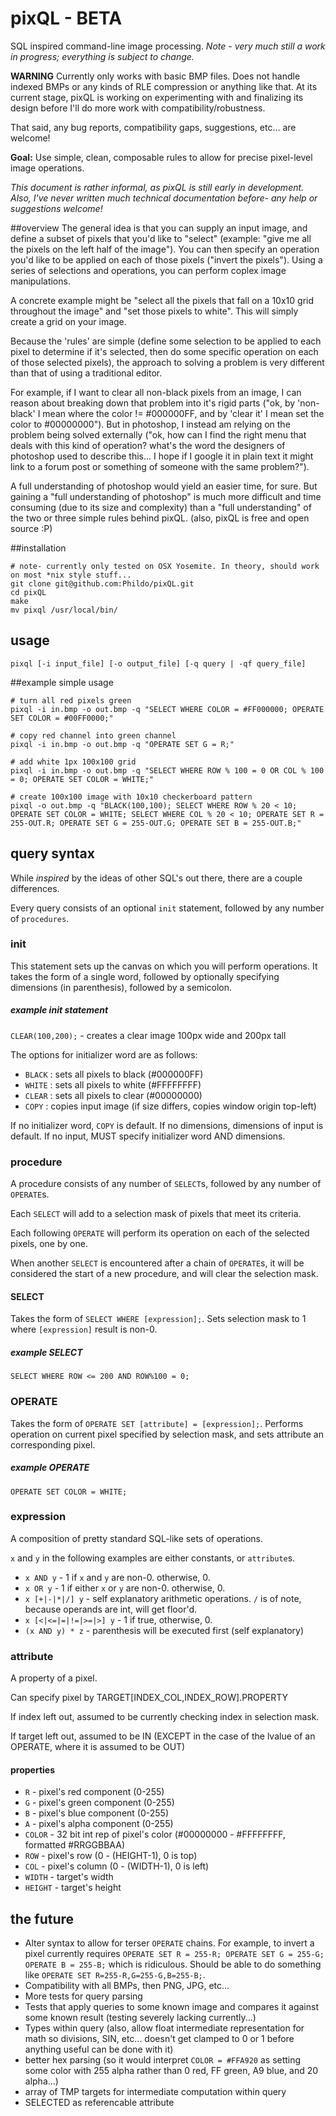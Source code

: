 # pixQL - BETA
SQL inspired command-line image processing. *Note - very much still a work in progress; everything is subject to change.*

**WARNING** Currently only works with basic BMP files. Does not handle indexed BMPs or any kinds of RLE compression or anything like that. At its current stage, pixQL is working on experimenting with and finalizing its design before I'll do more work with compatibility/robustness.

That said, any bug reports, compatibility gaps, suggestions, etc... are welcome!

**Goal:** Use simple, clean, composable rules to allow for precise pixel-level image operations.

*This document is rather informal, as pixQL is still early in development. Also, I've never written much technical documentation before- any help or suggestions welcome!*

##overview
The general idea is that you can supply an input image, and define a subset of pixels that you'd like to "select" (example: "give me all the pixels on the left half of the image"). You can then specify an operation you'd like to be applied on each of those pixels ("invert the pixels"). Using a series of selections and operations, you can perform coplex image manipulations.

A concrete example might be "select all the pixels that fall on a 10x10 grid throughout the image" and "set those pixels to white". This will simply create a grid on your image.

Because the 'rules' are simple (define some selection to be applied to each pixel to determine if it's selected, then do some specific operation on each of those selected pixels), the approach to solving a problem is very different than that of using a traditional editor.

For example, if I want to clear all non-black pixels from an image, I can reason about breaking down that problem into it's rigid parts ("ok, by 'non-black' I mean where the color != #000000FF, and by 'clear it' I mean set the color to #00000000"). But in photoshop, I instead am relying on the problem being solved externally ("ok, how can I find the right menu that deals with this kind of operation? what's the word the designers of photoshop used to describe this... I hope if I google it in plain text it might link to a forum post or something of someone with the same problem?").

A full understanding of photoshop would yield an easier time, for sure. But gaining a "full understanding of photoshop" is much more difficult and time consuming (due to its size and complexity) than a "full understanding" of the two or three simple rules behind pixQL. (also, pixQL is free and open source :P)

##installation
```
# note- currently only tested on OSX Yosemite. In theory, should work on most *nix style stuff...
git clone git@github.com:Phildo/pixQL.git
cd pixQL
make
mv pixql /usr/local/bin/
```

## usage
`pixql [-i input_file] [-o output_file] [-q query | -qf query_file]`

##example simple usage
```
# turn all red pixels green
pixql -i in.bmp -o out.bmp -q "SELECT WHERE COLOR = #FF000000; OPERATE SET COLOR = #00FF0000;"

# copy red channel into green channel
pixql -i in.bmp -o out.bmp -q "OPERATE SET G = R;"

# add white 1px 100x100 grid
pixql -i in.bmp -o out.bmp -q "SELECT WHERE ROW % 100 = 0 OR COL % 100 = 0; OPERATE SET COLOR = WHITE;"

# create 100x100 image with 10x10 checkerboard pattern
pixql -o out.bmp -q "BLACK(100,100); SELECT WHERE ROW % 20 < 10; OPERATE SET COLOR = WHITE; SELECT WHERE COL % 20 < 10; OPERATE SET R = 255-OUT.R; OPERATE SET G = 255-OUT.G; OPERATE SET B = 255-OUT.B;"
```

## query syntax
While *inspired* by the ideas of other SQL's out there, there are a couple differences.

Every query consists of an optional `init` statement, followed by any number of `procedures`.

### init
This statement sets up the canvas on which you will perform operations. It takes the form of a single word, followed by optionally specifying dimensions (in parenthesis), followed by a semicolon.

##### example init statement
`CLEAR(100,200);` - creates a clear image 100px wide and 200px tall

The options for initializer word are as follows:

- `BLACK` : sets all pixels to black (#000000FF)
- `WHITE` : sets all pixels to white (#FFFFFFFF)
- `CLEAR` : sets all pixels to clear (#00000000)
- `COPY`  : copies input image (if size differs, copies window origin top-left)

If no initializer word, `COPY` is default. If no dimensions, dimensions of input is default. If no input, MUST specify initializer word AND dimensions.

### procedure
A procedure consists of any number of `SELECT`s, followed by any number of `OPERATE`s.

Each `SELECT` will add to a selection mask of pixels that meet its criteria.

Each following `OPERATE` will perform its operation on each of the selected pixels, one by one.

When another `SELECT` is encountered after a chain of `OPERATE`s, it will be considered the start of a new procedure, and will clear the selection mask.

#### SELECT
Takes the form of `SELECT WHERE [expression];`. Sets selection mask to 1 where `[expression]` result is non-0.

##### example SELECT
```
SELECT WHERE ROW <= 200 AND ROW%100 = 0;
```

### OPERATE
Takes the form of `OPERATE SET [attribute] = [expression];`. Performs operation on current pixel specified by selection mask, and sets attribute an corresponding pixel.

##### example OPERATE
```
OPERATE SET COLOR = WHITE;
```

### expression
A composition of pretty standard SQL-like sets of operations.

`x` and `y` in the following examples are either constants, or `attribute`s.

- `x AND y` - 1 if `x` and `y` are non-0. otherwise, 0.
- `x OR y` - 1 if either `x` or `y` are non-0. otherwise, 0.
- `x [+|-|*|/] y` - self explanatory arithmetic operations. `/` is of note, because operands are int, will get floor'd.
- `x [<|<=|=|!=|>=|>] y` - 1 if true, otherwise, 0.
- `(x AND y) * z` - parenthesis will be executed first (self explanatory)

### attribute
A property of a pixel.

Can specify pixel by TARGET[INDEX_COL,INDEX_ROW].PROPERTY

If index left out, assumed to be currently checking index in selection mask.

If target left out, assumed to be IN (EXCEPT in the case of the lvalue of an OPERATE, where it is assumed to be OUT)

#### properties
- `R` - pixel's red component (0-255)
- `G` - pixel's green component (0-255)
- `B` - pixel's blue component (0-255)
- `A` - pixel's alpha component (0-255)
- `COLOR` - 32 bit int rep of pixel's color (#00000000 - #FFFFFFFF, formatted #RRGGBBAA)
- `ROW` - pixel's row (0 - (HEIGHT-1), 0 is top)
- `COL` - pixel's column (0 - (WIDTH-1), 0 is left)
- `WIDTH` - target's width
- `HEIGHT` - target's height

## the future
- Alter syntax to allow for terser `OPERATE` chains. For example, to invert a pixel currently requires `OPERATE SET R = 255-R; OPERATE SET G = 255-G; OPERATE B = 255-B;` which is ridiculous. Should be able to do something like `OPERATE SET R=255-R,G=255-G,B=255-B;`.
- Compatibility with all BMPs, then PNG, JPG, etc...
- More tests for query parsing
- Tests that apply queries to some known image and compares it against some known result (testing severely lacking currently...)
- Types within query (also, allow float intermediate representation for math so divisions, SIN, etc... doesn't get clamped to 0 or 1 before anything useful can be done with it)
- better hex parsing (so it would interpret `COLOR = #FFA920` as setting some color with 255 alpha rather than 0 red, FF green, A9 blue, and 20 alpha...)
- array of TMP targets for intermediate computation within query
- SELECTED as referencable attribute
